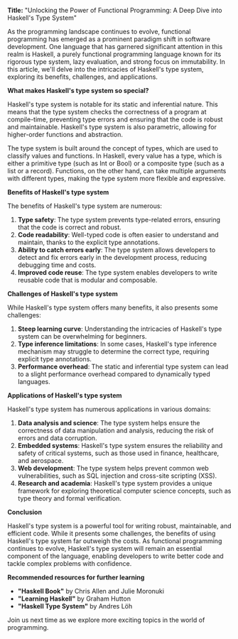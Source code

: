 **Title:** "Unlocking the Power of Functional Programming: A Deep Dive into Haskell's Type System"

As the programming landscape continues to evolve, functional programming has emerged as a prominent paradigm shift in software development. One language that has garnered significant attention in this realm is Haskell, a purely functional programming language known for its rigorous type system, lazy evaluation, and strong focus on immutability. In this article, we'll delve into the intricacies of Haskell's type system, exploring its benefits, challenges, and applications.

**What makes Haskell's type system so special?**

Haskell's type system is notable for its static and inferential nature. This means that the type system checks the correctness of a program at compile-time, preventing type errors and ensuring that the code is robust and maintainable. Haskell's type system is also parametric, allowing for higher-order functions and abstraction.

The type system is built around the concept of types, which are used to classify values and functions. In Haskell, every value has a type, which is either a primitive type (such as Int or Bool) or a composite type (such as a list or a record). Functions, on the other hand, can take multiple arguments with different types, making the type system more flexible and expressive.

**Benefits of Haskell's type system**

The benefits of Haskell's type system are numerous:

1.  **Type safety**: The type system prevents type-related errors, ensuring that the code is correct and robust.
2.  **Code readability**: Well-typed code is often easier to understand and maintain, thanks to the explicit type annotations.
3.  **Ability to catch errors early**: The type system allows developers to detect and fix errors early in the development process, reducing debugging time and costs.
4.  **Improved code reuse**: The type system enables developers to write reusable code that is modular and composable.

**Challenges of Haskell's type system**

While Haskell's type system offers many benefits, it also presents some challenges:

1.  **Steep learning curve**: Understanding the intricacies of Haskell's type system can be overwhelming for beginners.
2.  **Type inference limitations**: In some cases, Haskell's type inference mechanism may struggle to determine the correct type, requiring explicit type annotations.
3.  **Performance overhead**: The static and inferential type system can lead to a slight performance overhead compared to dynamically typed languages.

**Applications of Haskell's type system**

Haskell's type system has numerous applications in various domains:

1.  **Data analysis and science**: The type system helps ensure the correctness of data manipulation and analysis, reducing the risk of errors and data corruption.
2.  **Embedded systems**: Haskell's type system ensures the reliability and safety of critical systems, such as those used in finance, healthcare, and aerospace.
3.  **Web development**: The type system helps prevent common web vulnerabilities, such as SQL injection and cross-site scripting (XSS).
4.  **Research and academia**: Haskell's type system provides a unique framework for exploring theoretical computer science concepts, such as type theory and formal verification.

**Conclusion**

Haskell's type system is a powerful tool for writing robust, maintainable, and efficient code. While it presents some challenges, the benefits of using Haskell's type system far outweigh the costs. As functional programming continues to evolve, Haskell's type system will remain an essential component of the language, enabling developers to write better code and tackle complex problems with confidence.

**Recommended resources for further learning**

*   **"Haskell Book"** by Chris Allen and Julie Moronuki
*   **"Learning Haskell"** by Graham Hutton
*   **"Haskell Type System"** by Andres Löh

Join us next time as we explore more exciting topics in the world of programming.